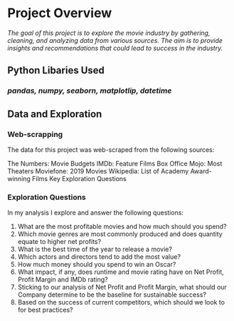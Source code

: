 # Project Overview

*The goal of this project is to explore the movie industry by gathering, cleaning, and analyzing data from various sources. The aim is to provide insights and recommendations that could lead to success in the industry.*


## Python Libaries Used
### *pandas, numpy, seaborn, matplotlip, datetime*

## Data and Exploration
### Web-scrapping<br />
The data for this project was web-scraped from the following sources:

The Numbers: Movie Budgets
IMDb: Feature Films
Box Office Mojo: Most Theaters
Moviefone: 2019 Movies
Wikipedia: List of Academy Award-winning Films
Key Exploration Questions

### Exploration Questions <br />

In my analysis I explore and answer the following questions:

1. What are the most profitable movies and how much should you spend?
2. Which movie genres are most commonly produced and does quantity equate to higher net profits?
3. What is the best time of the year to release a movie?
4. Which actors and directors tend to add the most value?
5. How much money should you spend to win an Oscar?
6. What impact, if any, does runtime and movie rating have on Net Profit, Profit Margin and IMDb rating?
7. Sticking to our analysis of Net Profit and Profit Margin, what should our Company determine to be the baseline for sustainable success?
8. Based on the success of current competitors, which should we look to for best practices?
